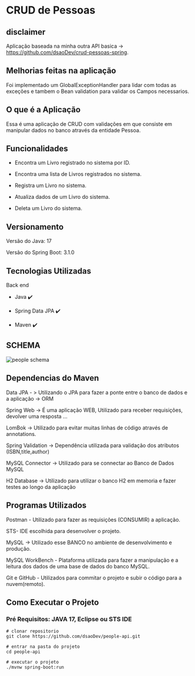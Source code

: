 # CRUD de Pessoas

## disclaimer
Aplicação baseada na minha outra API basica -> https://github.com/dsaoDev/crud-pessoas-spring.

## Melhorias feitas na aplicação 
Foi implementado um GlobalExceptionHandler para lidar com todas as exceções e tambem o Bean validation para validar os Campos necessarios.

## O que é a Aplicação

Essa é uma aplicação de CRUD com validações em que consiste em manipular dados no banco através da entidade Pessoa.

##	Funcionalidades

- Encontra um Livro registrado no sistema por ID.

- Encontra uma lista de Livros registrados no sistema.

- Registra um Livro no sistema.

- Atualiza dados de um Livro do sistema.

- Deleta um Livro do sistema.

## Versionamento 

  Versão do Java: 17

  Versão do Spring Boot: 3.1.0
  
## Tecnologias Utilizadas

Back end

- Java :heavy_check_mark:

- Spring Data JPA :heavy_check_mark:

- Maven :heavy_check_mark:

## SCHEMA

![people schema](https://github.com/dsaoDev/people-api/assets/129787872/d55f012d-99ad-45a1-9f54-be2372d670d7)

## Dependencias do Maven

Data JPA - > Utilizando o JPA para fazer a ponte entre o banco de dados e a aplicação -> ORM

Spring Web -> É uma aplicação WEB, Utilizado para receber requisições, devolver uma resposta ...

LomBok -> Utilizado para evitar muitas linhas de código através de annotations.

Spring Validation -> Dependência utilizada para validação dos atributos (ISBN,title,author)

MySQL Connector -> Utilizado para se connectar ao Banco de Dados MySQL

H2 Database -> Utilizado para utilizar o banco H2 em memoria e fazer testes ao longo da aplicação

## Programas Utilizados
Postman - Utilizado para fazer as requisições (CONSUMIR) a aplicação.

STS- IDE escolhida para desenvolver o projeto.

MySQL -> Utilizado esse BANCO no ambiente de desenvolvimento e produção.

MySQL WorkBench - Plataforma utilizada para fazer a manipulação e a leitura dos dados de uma base de dados do banco MySQL.

Git e GitHub - Utilizados para commitar o projeto e subir o código para a nuvem(remoto). 

## Como Executar o Projeto
### Pré Requisitos: JAVA 17, Eclipse ou STS IDE

```
# clonar repositorio
git clone https://github.com/dsaoDev/people-api.git

# entrar na pasta do projeto
cd people-api

# executar o projeto
./mvnw spring-boot:run
```

